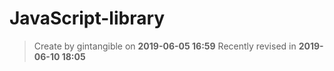 # JavaScript-library

> Create by gintangible on **2019-06-05 16:59** 
> Recently revised in **2019-06-10 18:05**
